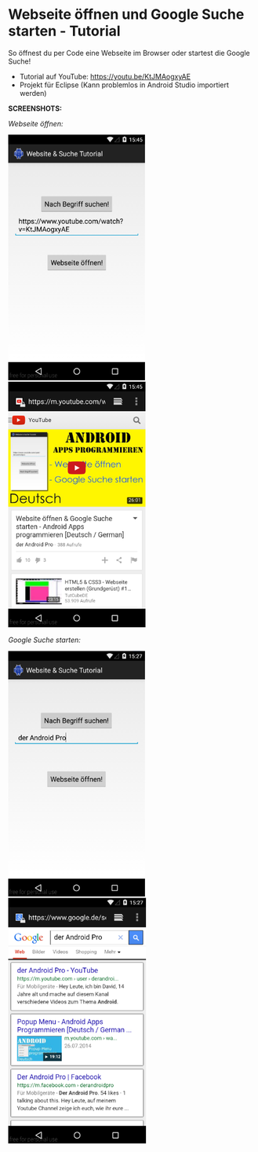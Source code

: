 # Webseite öffnen und Google Suche starten - Tutorial
So öffnest du per Code eine Webseite im Browser oder startest die Google Suche!

- Tutorial auf YouTube: https://youtu.be/KtJMAogxyAE
- Projekt für Eclipse (Kann problemlos in Android Studio importiert werden)

<b>SCREENSHOTS:</b>

<i>Webseite öffnen:</i>

<img src="https://github.com/derAndroidPro/open_website_google_search_tutorial/blob/master/screenshot3.PNG" height="500px"/>
<img src="https://github.com/derAndroidPro/open_website_google_search_tutorial/blob/master/screenshot4.PNG" height="500px"/>

<i>Google Suche starten:</i>

<img src="https://github.com/derAndroidPro/open_website_google_search_tutorial/blob/master/screenshot1.PNG" height="500px"/>
<img src="https://github.com/derAndroidPro/open_website_google_search_tutorial/blob/master/screenshot2.PNG" height="500px"/>

